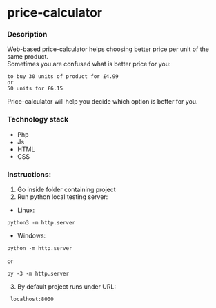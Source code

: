 price-calculator
================
### Description 

Web-based price-calculator helps choosing better price per unit of the same product. <br>
Sometimes you are confused what is better price for you:
```
to buy 30 units of product for £4.99
or
50 units for £6.15
```
Price-calculator will help you decide which option is better for you.

### Technology stack
- Php
- Js
- HTML
- CSS

### Instructions:

1. Go inside folder containing project
2. Run python local testing server:
- Linux:
```
python3 -m http.server
```
- Windows:
```
python -m http.server
```
or
```
py -3 -m http.server
```
3. By default project runs under URL:
```
 localhost:8000
```

